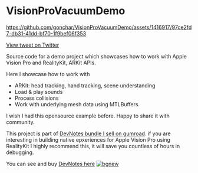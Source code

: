 # VisionProVacuumDemo

https://github.com/gonchar/VisionProVacuumDemo/assets/1416917/97ce2fd7-db31-41dd-bf70-1f9bef06f353

[View tweet on Twitter](https://twitter.com/the_gonchar/status/1756441654507008079)

Source code for a demo project which showcases how to work with Apple Vision Pro and RealityKit, ARKit APIs.

Here I showcase how to work with 
* ARKit: head tracking, hand tracking, scene understanding
* Load & play sounds
* Process collisions
* Work with underlying mesh data using MTLBuffers

I wish I had this opensource example before. Happy to share it with community.

This project is part of [DevNotes bundle I sell on gumroad](https://sgonchar.gumroad.com/l/realitykit-visionos). if you are interesting in building native epxeriences for Apple Vision Pro using RealityKit I highly recommend this, it will save you countless of hours in debugging.

You can see and buy [DevNotes here](https://sgonchar.gumroad.com/l/realitykit-visionos)
[![bgnew](https://github.com/gonchar/VisionProVacuumDemo/assets/1416917/84add195-ad9d-4925-a014-5f14b309cdac)](https://sgonchar.gumroad.com/l/realitykit-visionos)

